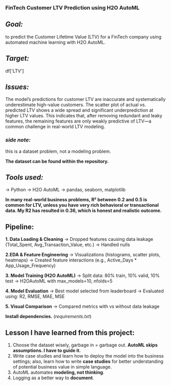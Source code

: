 ### FinTech Customer LTV Prediction using H2O AutoML

## *Goal:*
to predict the Customer Lifetime Value (LTV) for a FinTech company using automated machine learning with H2O AutoML. 

## *Target:*
df['LTV']

## *Issues:*
The model’s predictions for customer LTV are inaccurate and systematically underestimate high-value customers. The scatter plot of actual vs. predicted LTV shows a wide spread and significant underprediction at higher LTV values. This indicates that, after removing redundant and leaky features, the remaining features are only weakly predictive of LTV—a common challenge in real-world LTV modeling.

### *side note:* 
this is a dataset problem, not a modeling problem.

**The dataset can be found within the repository.**

## *Tools used:*
-> Python
-> H2O AutoML
-> pandas, seaborn, matplotlib

**In many real-world business problems, R² between 0.2 and 0.5 is common for LTV, unless you have very rich behavioral or transactional data. My R2 has resulted in 0.36, which is honest and realistic outcome.**

## Pipeline:
**1. Data Loading & Cleaning**
-> Dropped features causing data leakage (Total_Spent, Avg_Transaction_Value, etc.)
-> Handled nulls

**2.EDA & Feature Engineering**
-> Visualizations (histograms, scatter plots, heatmaps)
-> Created feature interactions (e.g., Active_Days * App_Usage_Frequency)

**3. Model Training (H2O AutoML)**
-> Split data: 80% train, 10% valid, 10% test
-> H2OAutoML with max_models=10, nfolds=5

**4. Model Evaluation**
-> Best model selected from leaderboard
-> Evaluated using: R2, RMSE, MAE, MSE

**5. Visual Comparison**
-> Compared metrics with vs without data leakage

**Install dependencies.** (*requirements.txt*)

## Lesson I have learned from this project:
1. Choose the dataset wisely, garbage in = garbage out. **AutoML skips assumptions. I have to guide it.**
2. Write case studies and learn how to deploy the model into the business settings; also, learn how to write **case studies** for better understanding of potential business value in simple language.
3. AutoML automates **modeling, not thinking**.
4. Logging as a better way to **document**.





